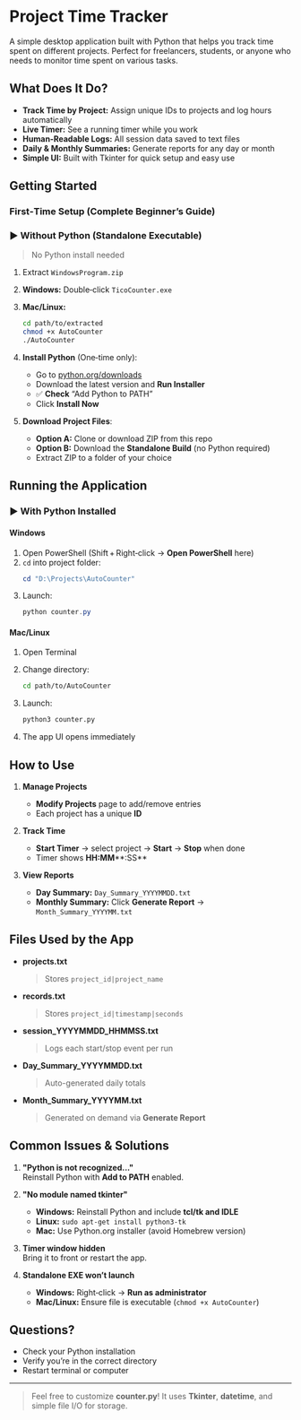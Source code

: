 # Project Time Tracker

A simple desktop application built with Python that helps you track time spent on different projects. Perfect for freelancers, students, or anyone who needs to monitor time spent on various tasks.

## What Does It Do?

- **Track Time by Project:** Assign unique IDs to projects and log hours automatically
- **Live Timer:** See a running timer while you work
- **Human‑Readable Logs:** All session data saved to text files
- **Daily & Monthly Summaries:** Generate reports for any day or month
- **Simple UI:** Built with Tkinter for quick setup and easy use

## Getting Started

### First‑Time Setup (Complete Beginner’s Guide)

### ▶️ Without Python (Standalone Executable)

> No Python install needed

1. Extract `WindowsProgram.zip`
2. **Windows:** Double‑click `TicoCounter.exe`
3. **Mac/Linux:**
   ```bash
   cd path/to/extracted
   chmod +x AutoCounter 
   ./AutoCounter
   ```

1. **Install Python** (One‑time only):

   - Go to [python.org/downloads](https://www.python.org/downloads/)
   - Download the latest version and **Run Installer**
   - ✅ **Check** “Add Python to PATH”
   - Click **Install Now**

2. **Download Project Files**:

   - **Option A:** Clone or download ZIP from this repo
   - **Option B:** Download the **Standalone Build** (no Python required)
   - Extract ZIP to a folder of your choice

## Running the Application

### ▶️ With Python Installed

#### Windows

1. Open PowerShell (Shift + Right‑click → **Open PowerShell** here)
2. `cd` into project folder:
   ```powershell
   cd "D:\Projects\AutoCounter"
   ```
3. Launch:
   ```powershell
   python counter.py
   ```

#### Mac/Linux

1. Open Terminal
2. Change directory:
   ```bash
   cd path/to/AutoCounter
   ```
3. Launch:
   ```bash
   python3 counter.py
   ```

4. The app UI opens immediately

## How to Use

1. **Manage Projects**

   - **Modify Projects** page to add/remove entries
   - Each project has a unique **ID**

2. **Track Time**

   - **Start Timer** → select project → **Start** → **Stop** when done
   - Timer shows **HH\:MM****:SS**

3. **View Reports**

   - **Day Summary:** `Day_Summary_YYYYMMDD.txt`
   - **Monthly Summary:** Click **Generate Report** → `Month_Summary_YYYYMM.txt`

## Files Used by the App

- **projects.txt**

  > Stores `project_id|project_name`

- **records.txt**

  > Stores `project_id|timestamp|seconds`

- **session\_YYYYMMDD\_HHMMSS.txt**

  > Logs each start/stop event per run

- **Day\_Summary\_YYYYMMDD.txt**

  > Auto-generated daily totals

- **Month\_Summary\_YYYYMM.txt**

  > Generated on demand via **Generate Report**

## Common Issues & Solutions

1. **"Python is not recognized..."**\
   Reinstall Python with **Add to PATH** enabled.

2. **"No module named tkinter"**

   - **Windows:** Reinstall Python and include **tcl/tk and IDLE**
   - **Linux:** `sudo apt-get install python3-tk`
   - **Mac:** Use Python.org installer (avoid Homebrew version)

3. **Timer window hidden**\
   Bring it to front or restart the app.

4. **Standalone EXE won’t launch**

   - **Windows:** Right‑click → **Run as administrator**
   - **Mac/Linux:** Ensure file is executable (`chmod +x AutoCounter`)

## Questions?

- Check your Python installation
- Verify you’re in the correct directory
- Restart terminal or computer

---

> Feel free to customize **counter.py**! It uses **Tkinter**, **datetime**, and simple file I/O for storage.